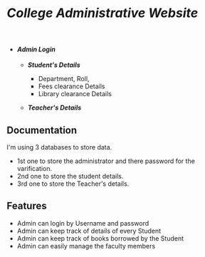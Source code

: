 # *College Administrative Website*
​
- #### __*Admin Login*__
    
    - __*Student's Details*__
        - Department, Roll, 
        - Fees clearance Details
        - Library clearance Details
    
    - __*Teacher's Details*__

## Documentation

I'm using 3 databases to store data.
- 1st one to store the administrator and there password for the varification. 
- 2nd one to store the student details. 
- 3rd one to store the Teacher's details.

## Features

- Admin can login by Username and password
- Admin can keep track of details of every Student
- Admin can keep track of books borrowed by the Student
- Admin can easily manage the faculty members
